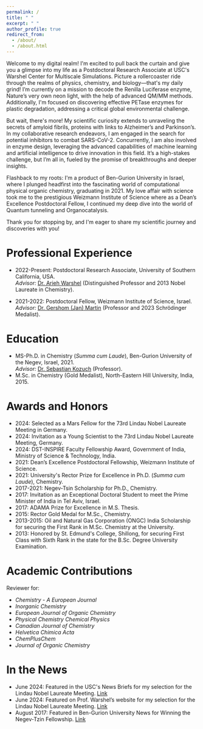 ```yaml
---
permalink: /
title: " "
excerpt: " "
author_profile: true
redirect_from: 
  - /about/
  - /about.html
---
```


Welcome to my digital realm! I'm excited to pull back the curtain and give you a glimpse into my life as a Postdoctoral Research Associate at USC's Warshel Center for Multiscale Simulations. Picture a rollercoaster ride through the realms of physics, chemistry, and biology—that's my daily grind! I’m currently on a mission to decode the Renilla Luciferase enzyme, Nature’s very own neon light, with the help of advanced QM/MM methods. Additionally, I'm focused on discovering effective PETase enzymes for plastic degradation, addressing a critical global environmental challenge.

But wait, there's more! My scientific curiosity extends to unraveling the secrets of amyloid fibrils, proteins with links to Alzheimer’s and Parkinson’s. In my collaborative research endeavors, I am engaged in the search for potential inhibitors to combat SARS-CoV-2. Concurrently, I am also involved in enzyme design, leveraging the advanced capabilities of machine learning and artificial intelligence to drive innovation in this field. It’s a high-stakes challenge, but I’m all in, fueled by the promise of breakthroughs and deeper insights.

Flashback to my roots: I'm a product of Ben-Gurion University in Israel, where I plunged headfirst into the fascinating world of computational physical organic chemistry, graduating in 2021. My love affair with science took me to the prestigious Weizmann Institute of Science where as a Dean’s Excellence Postdoctoral Fellow, I continued my deep dive into the world of Quantum tunneling and Organocatalysis.

Thank you for stopping by, and I'm eager to share my scientific journey and discoveries with you!

Professional Experience
======
* 2022-Present: Postdoctoral Research Associate, University of Southern California, USA.    
  _Advisor:_ [Dr. Arieh Warshel](https://laetro.usc.edu/team.html) (Distinguished Professor and 2013 Nobel Laureate in Chemistry).
  
* 2021-2022: Postdoctoral Fellow, Weizmann Institute of Science, Israel.     
  _Advisor:_ [Dr. Gershom (Jan) Martin](https://www.compchem.me/group) (Professor and 2023 Schrödinger Medalist).

Education
======
* MS-Ph.D. in Chemistry (_Summa cum Laude_), Ben-Gurion University of the Negev, Israel, 2021.  
  _Advisor:_ [Dr. Sebastian Kozuch](https://tzin.bgu.ac.il/~kozuch/group.html) (Professor).
* M.Sc. in Chemistry (Gold Medalist), North-Eastern Hill University, India, 2015.

Awards and Honors
======
* 2024: Selected as a Mars Fellow for the 73rd Lindau Nobel Laureate Meeting in Germany.
* 2024: Invitation as a Young Scientist to the 73rd Lindau Nobel Laureate Meeting, Germany.
* 2024: DST-INSPIRE Faculty Fellowship Award, Government of India, Ministry of Science & Technology, India.
* 2021: Dean’s Excellence Postdoctoral Fellowship, Weizmann Institute of Science.   
* 2021: University's Rector Prize for Excellence in Ph.D. (_Summa cum Laude_), Chemistry.  
* 2017-2021: Negev-Tsin Scholarship for Ph.D., Chemistry.
* 2017: Invitation as an Exceptional Doctoral Student to meet the Prime Minister of India in Tel Aviv, Israel.  
* 2017: ADAMA Prize for Excellence in M.S. Thesis.  
* 2015: Rector Gold Medal for M.Sc., Chemistry.
* 2013-2015: Oil and Natural Gas Corporation (ONGC) India Scholarship for securing the First Rank in M.Sc. Chemistry at the University.
* 2013: Honored by St. Edmund's College, Shillong, for securing First Class with Sixth Rank in the state for the B.Sc. Degree University Examination.

Academic Contributions
======
Reviewer for:
* _Chemistry - A European Journal_
* _Inorganic Chemistry_
* _European Journal of Organic Chemistry_
* _Physical Chemistry Chemical Physics_
* _Canadian Journal of Chemistry_
* _Helvetica Chimica Acta_
* _ChemPlusChem_
* _Journal of Organic Chemistry_

In the News
======
* June 2024: Featured in the USC's News Briefs for my selection for the Lindau Nobel Laureate Meeting. [Link](https://dornsife.usc.edu/news-briefs/news-brief/2024/06/warshel-postdoc-selected-to-attend-prestigious-nobel-laureate-meeting/)
* June 2024: Featured on Prof. Warshel’s website for my selection for the Lindau Nobel Laureate Meeting. [Link](https://arieh.usc.edu/)
* August 2017: Featured in Ben-Gurion University News for Winning the Negev-Tzin Fellowship. [Link](https://in.bgu.ac.il/en/Pages/news/ashim_nandi.aspx)
